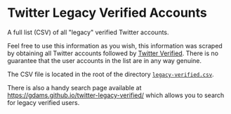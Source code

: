# Twitter Legacy Verified Accounts
A full list (CSV) of all "legacy" verified Twitter accounts.

Feel free to use this information as you wish, this information was scraped by obtaining all Twitter accounts followed by [Twitter Verified](https://twitter.com/verified/following). There is no guarantee that the user accounts in the list are in any way genuine.

The CSV file is located in the root of the directory [`legacy-verified.csv`](./legacy-verified.csv).

There is also a handy search page available at https://gdams.github.io/twitter-legacy-verified/ which allows you to search for legacy verified users.